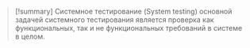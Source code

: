 
> [!summary] Системное тестирование (System testing)
> основной задачей системного тестирования является проверка как функциональных, так и не функциональных требований в системе в целом.
